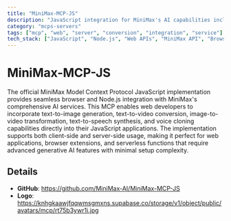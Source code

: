 ```yaml
---
title: "MiniMax-MCP-JS"
description: "JavaScript integration for MiniMax's AI capabilities including image, video, speech generation and voice cloning."
category: "mcps-servers"
tags: ["mcp", "web", "server", "conversion", "integration", "service"]
tech_stack: ["JavaScript", "Node.js", "Web APIs", "MiniMax API", "Browser Integration"]
---
```


# MiniMax-MCP-JS

The official MiniMax Model Context Protocol JavaScript implementation provides seamless browser and Node.js integration with MiniMax's comprehensive AI services. This MCP enables web developers to incorporate text-to-image generation, text-to-video conversion, image-to-video transformation, text-to-speech synthesis, and voice cloning capabilities directly into their JavaScript applications. The implementation supports both client-side and server-side usage, making it perfect for web applications, browser extensions, and serverless functions that require advanced generative AI features with minimal setup complexity.

## Details

- **GitHub**: https://github.com/MiniMax-AI/MiniMax-MCP-JS
- **Logo**: https://knhgkaawjfqqwmsgmxns.supabase.co/storage/v1/object/public/avatars/mcp/rt75b3ywr1i.jpg

